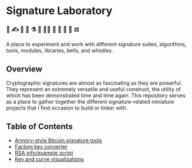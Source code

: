 # Signature Laboratory
### 🔑 ✍️ 🧪 📜 ⚗️ 🔬 👨‍🔬 🧫 🧮 🧬 📝 ⚖️

A place to experiment and work with different signature suites, algorithms, tools, modules, libraries, bells, and whistles.


## Overview

Cryptographic signatures are almost as fascinating as they are powerful. They represent an extremely versatile and useful construct, the utility of which has been demonstrated time and time again. This repository serves as a place to gather together the different signature-related miniature projects that I find occasion to build or tinker with.

## Table of Contents

* [Armory-style Bitcoin signature tools](armory)
* [Factom key converter](factom)
* [RSA info/example script](rsa)
* [Key and curve visualizations](visualizer)
